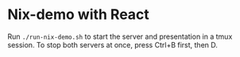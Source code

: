 # Nix-demo with React

Run `./run-nix-demo.sh` to start the server and presentation in a tmux session.
To stop both servers at once, press Ctrl+B first, then D.